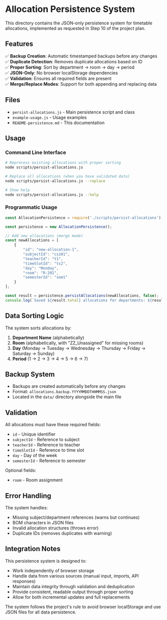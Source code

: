 # Allocation Persistence System

This directory contains the JSON-only persistence system for timetable allocations, implemented as requested in Step 10 of the project plan.

## Features

✅ **Backup Creation**: Automatic timestamped backups before any changes  
✅ **Duplicate Detection**: Removes duplicate allocations based on ID  
✅ **Proper Sorting**: Sort by department → room → day → period  
✅ **JSON-Only**: No browser localStorage dependencies  
✅ **Validation**: Ensures all required fields are present  
✅ **Merge/Replace Modes**: Support for both appending and replacing data  

## Files

- `persist-allocations.js` - Main persistence script and class
- `example-usage.js` - Usage examples
- `README-persistence.md` - This documentation

## Usage

### Command Line Interface

```bash
# Reprocess existing allocations with proper sorting
node scripts/persist-allocations.js

# Replace all allocations (when you have validated data)
node scripts/persist-allocations.js --replace

# Show help
node scripts/persist-allocations.js --help
```

### Programmatic Usage

```javascript
const AllocationPersistence = require('./scripts/persist-allocations');

const persistence = new AllocationPersistence();

// Add new allocations (merge mode)
const newAllocations = [
    {
        "id": "new-allocation-1",
        "subjectId": "cs101",
        "teacherId": "t1",
        "timeSlotId": "ts2", 
        "day": "Monday",
        "room": "R-201",
        "semesterId": "sem1"
    }
];

const result = persistence.persistAllocations(newAllocations, false);
console.log(`Saved ${result.total} allocations for departments: ${result.departments.join(', ')}`);
```

## Data Sorting Logic

The system sorts allocations by:

1. **Department Name** (alphabetically)
2. **Room** (alphabetically, with "ZZ_Unassigned" for missing rooms)
3. **Day** (Monday → Tuesday → Wednesday → Thursday → Friday → Saturday → Sunday)
4. **Period** (1 → 2 → 3 → 4 → 5 → 6 → 7)

## Backup System

- Backups are created automatically before any changes
- Format: `allocations.backup.YYYYMMDDTHHMMSS.json`
- Located in the `data/` directory alongside the main file

## Validation

All allocations must have these required fields:
- `id` - Unique identifier
- `subjectId` - Reference to subject
- `teacherId` - Reference to teacher  
- `timeSlotId` - Reference to time slot
- `day` - Day of the week
- `semesterId` - Reference to semester

Optional fields:
- `room` - Room assignment

## Error Handling

The system handles:
- Missing subject/department references (warns but continues)
- BOM characters in JSON files
- Invalid allocation structures (throws error)
- Duplicate IDs (removes duplicates with warning)

## Integration Notes

This persistence system is designed to:

- Work independently of browser storage
- Handle data from various sources (manual input, imports, API responses)
- Maintain data integrity through validation and deduplication
- Provide consistent, readable output through proper sorting
- Allow for both incremental updates and full replacements

The system follows the project's rule to avoid browser localStorage and use JSON files for all data persistence.
